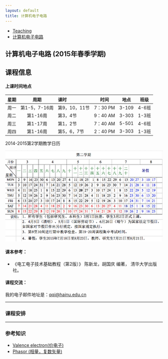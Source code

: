 ```yaml
---
layout: default
title: 计算机电子电路
---
```


<ul class="breadcrumb">
<li><a href="/teaching/">Teaching</a> <span class="divider"></span></li>
<li><a href="/teaching/Electronics/">计算机电子电路</a> <span class="divider"></span></li> 
</ul>

## 计算机电子电路 (2015年春季学期)

## 课程信息

#### 上课时间地点

| 星期   | 周期  | 课时|时间| 地点| 班级 |
|:---------:|:-------:|:---------|:--------:|:--------:|:--------:|
|周一 | 	第1-5，7-16周|第9，10，11节  | 7：30 PM  | 3-109   | 4-6班 |
|周二 | 	第1-16周		|第3，4节  | 9：40 AM  | 3-303   |1-3班 |
|周三 | 	第1-17周		|第1，2节  | 7：40 AM  | 5-501   |4-6班 |
|周四 | 	第1-16周		|第5，6，7节  | 2：40 PM  | 3-303   |1-3班 |

2014-2015第2学期教学日历

![2014-2015第2学期教学日历](images/agenda_2014-2015_2.png)



#### 课本参考：

* 《电工电子技术基础教程（第2版）》 陈新龙，胡国庆 编著， 清华大学出版社。

#### 课程交流：
我的电子邮件地址是：qqi@hainu.edu.cn

------

### 课程安排

------

### 参考知识

* [Valence electron(价电子)](http://en.wikipedia.org/wiki/Valence_electron)
* [Phasor (相量，复数矢量)](http://en.wikipedia.org/wiki/Phasor)